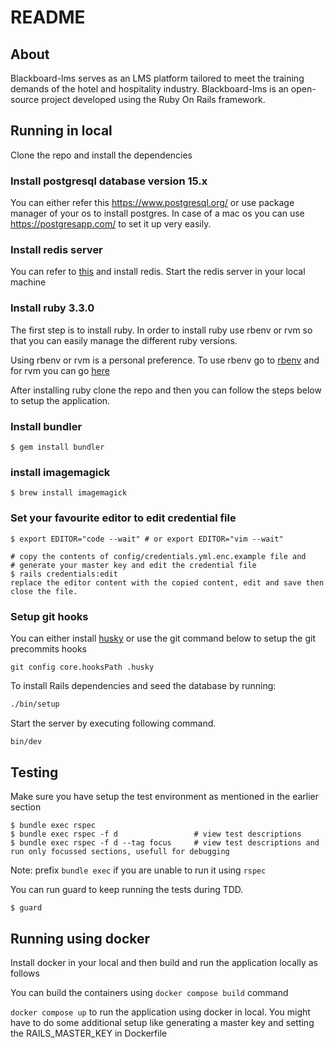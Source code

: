 # README

## About

Blackboard-lms serves as an LMS platform tailored to meet the training demands of the hotel and hospitality industry. Blackboard-lms is an open-source project developed using the Ruby On Rails framework.

## Running in local

Clone the repo and install the dependencies

### Install postgresql database version 15.x

You can either refer this https://www.postgresql.org/ or use package manager of your os to install postgres. In case of a mac os you can use https://postgresapp.com/ to set it up very easily.

### Install redis server

You can refer to [this](https://redis.io/docs/latest/operate/oss_and_stack/install/install-redis/) and install redis. Start the redis server in your local machine

### Install ruby 3.3.0

The first step is to install ruby. In order to install ruby use rbenv or rvm so that you can easily manage the different ruby versions.

Using rbenv or rvm is a personal preference. To use rbenv go to [rbenv](https://github.com/rbenv/rbenv) and for rvm you can go [here](https://rvm.io/)

After installing ruby clone the repo and then you can follow the steps below to setup the application.

### Install bundler

```
$ gem install bundler
```

### install imagemagick

```
$ brew install imagemagick
```

### Set your favourite editor to edit credential file
```
$ export EDITOR="code --wait" # or export EDITOR="vim --wait"

# copy the contents of config/credentials.yml.enc.example file and
# generate your master key and edit the credential file
$ rails credentials:edit
replace the editor content with the copied content, edit and save then close the file.
```

### Setup git hooks
You can either install [husky](https://typicode.github.io/husky/get-started.html) or use the git command below to setup the git precommits hooks

```
git config core.hooksPath .husky
```

To install Rails dependencies and seed the database by running:

```bash
./bin/setup
```
Start the server by executing following command.

```bash
bin/dev
```

## Testing
Make sure you have setup the test environment as mentioned in the earlier section
```
$ bundle exec rspec
$ bundle exec rspec -f d                 # view test descriptions
$ bundle exec rspec -f d --tag focus     # view test descriptions and run only focussed sections, usefull for debugging
```
Note: prefix `bundle exec` if you are unable to run it using `rspec`

You can run guard to keep running the tests during TDD.

```
$ guard
```

## Running using docker

Install docker in your local and then build and run the application locally as follows

You can build the containers using `docker compose build` command

`docker compose up` to run the application using docker in local.
You might have to do some additional setup like generating a master key and setting the RAILS_MASTER_KEY in Dockerfile
